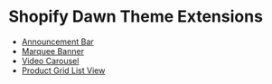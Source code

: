 # Shopify Dawn Theme Extensions

- [Announcement Bar](./announcement-bar/)
- [Marquee Banner](./marquee-banner/)
- [Video Carousel](./video-carousel/)
- [Product Grid List View](./product-grid-list-view/)
